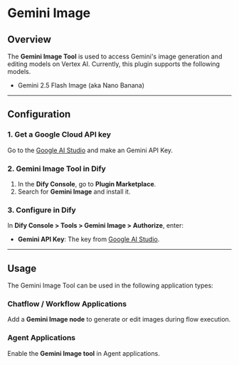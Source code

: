 # Gemini Image

## Overview

The **Gemini Image Tool** is used to access Gemini's image generation and editing models on Vertex AI.
Currently, this plugin supports the following models.

- Gemini 2.5 Flash Image (aka Nano Banana)

---

## Configuration

### 1. Get a Google Cloud API key

Go to the [Google AI Studio](https://aistudio.google.com/app/apikey) and make an Gemini API Key.

### 2. Gemini Image Tool in Dify

1. In the **Dify Console**, go to **Plugin Marketplace**.  
2. Search for **Gemini Image** and install it.

### 3. Configure in Dify

In **Dify Console > Tools > Gemini Image > Authorize**, enter:  

- **Gemini API Key**: The key from [Google AI Studio](https://aistudio.google.com/app/apikey).
---

## Usage

The Gemini Image Tool can be used in the following application types:

### Chatflow / Workflow Applications
Add a **Gemini Image node** to generate or edit images during flow execution.

### Agent Applications
Enable the **Gemini Image tool** in Agent applications.  

